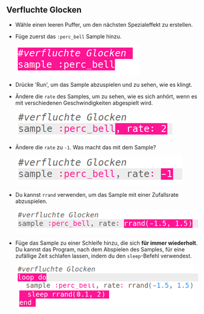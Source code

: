 ## Verfluchte Glocken

+ Wähle einen leeren Puffer, um den nächsten Spezialeffekt zu erstellen.

+ Füge zuerst das `:perc_bell` Sample hinzu.
    
    ![screenshot](images/effects-bells-sample.png)

+ Drücke 'Run', um das Sample abzuspielen und zu sehen, wie es klingt.

+ Ändere die `rate` des Samples, um zu sehen, wie es sich anhört, wenn es mit verschiedenen Geschwindigkeiten abgespielt wird.
    
    ![screenshot](images/effects-bells-rate-high.png)

+ Ändere die `rate` zu `-1`. Was macht das mit dem Sample?
    
    ![screenshot](images/effects-bells-rate-negative.png)

+ Du kannst `rrand` verwenden, um das Sample mit einer Zufallsrate abzuspielen.
    
    ![screenshot](images/effects-bells-rate-random.png)

+ Füge das Sample zu einer Schleife hinzu, die sich **für immer wiederholt**. Du kannst das Program, nach dem Abspielen des Samples, für eine zufällige Zeit schlafen lassen, indem du den `sleep`-Befehl verwendest.
    
    ![Screenshot](images/effects-bells-repeat-random.png)